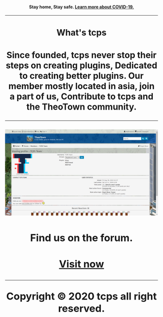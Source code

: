 <center><h4>Stay home, Stay safe. <a href="/covid-19">Learn more about COVID-19.<h4/></a><center/>
<hr>
  
<center><h1>What's tcps<h1/><center/>
<center>Since founded, tcps never stop their steps on creating plugins, Dedicated to creating better plugins. Our member mostly located in asia, join a part of us, Contribute to tcps and the TheoTown community.<center/>
  
<hr>

<img src="/images/tcps_fourm_screenshot.png">
<center><h3>Find us on the forum.<h3/><center/>

<center><a href="/jump/fourm">Visit now</a><center/>

<hr>

<center>Copyright © 2020 tcps all right reserved.<center>
